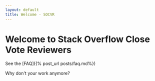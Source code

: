 ```yaml
---
layout: default
title: Welcome - SOCVR
---
```


# Welcome to Stack Overflow Close Vote Reviewers


See the [FAQ]({% post_url posts/faq.md%})

Why don't your work anymore?

